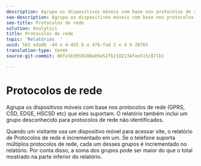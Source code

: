 ```yaml
---
description: Agrupa os dispositivos móveis com base nos protocolos de rede (GPRS, CSD, EDGE, HSCSD etc) que eles suportam. O relatório também inclui um grupo desconhecido para protocolos de rede não identificados.
seo-description: Agrupa os dispositivos móveis com base nos protocolos de rede (GPRS, CSD, EDGE, HSCSD etc) que eles suportam. O relatório também inclui um grupo desconhecido para protocolos de rede não identificados.
seo-title: Protocolos de rede
solution: Analytics
title: Protocolos de rede
topic: 'Relatórios  '
uuid: 565 edadb -44 e 4-455 b-a 476-fad 2 e 4 b 28765
translation-type: tm+mt
source-git-commit: 86fe1b3650100a05e52fb2102134fee515c871b1

---
```



# Protocolos de rede

Agrupa os dispositivos móveis com base nos protocolos de rede (GPRS, CSD, EDGE, HSCSD etc) que eles suportam. O relatório também inclui um grupo desconhecido para protocolos de rede não identificados.

Quando um visitante usa um dispositivo móvel para acessar site, o relatório de Protocolos de rede é incrementado em um. Se o telefone suporta múltiplos protocolos de rede, cada um desses grupos é incrementado no relatório. Por conta disso, a soma dos grupos pode ser maior do que o total mostrado na parte inferior do relatório.
